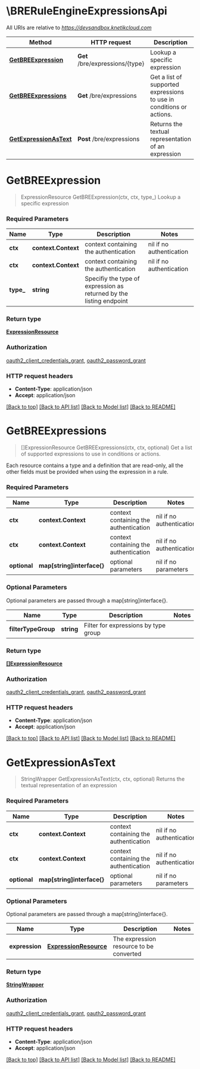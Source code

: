 # \BRERuleEngineExpressionsApi

All URIs are relative to *https://devsandbox.knetikcloud.com*

Method | HTTP request | Description
------------- | ------------- | -------------
[**GetBREExpression**](BRERuleEngineExpressionsApi.md#GetBREExpression) | **Get** /bre/expressions/{type} | Lookup a specific expression
[**GetBREExpressions**](BRERuleEngineExpressionsApi.md#GetBREExpressions) | **Get** /bre/expressions | Get a list of supported expressions to use in conditions or actions.
[**GetExpressionAsText**](BRERuleEngineExpressionsApi.md#GetExpressionAsText) | **Post** /bre/expressions | Returns the textual representation of an expression


# **GetBREExpression**
> ExpressionResource GetBREExpression(ctx, ctx, type_)
Lookup a specific expression

### Required Parameters

Name | Type | Description  | Notes
------------- | ------------- | ------------- | -------------
 **ctx** | **context.Context** | context containing the authentication | nil if no authentication
 **ctx** | **context.Context** | context containing the authentication | nil if no authentication
  **type_** | **string**| Specifiy the type of expression as returned by the listing endpoint | 

### Return type

[**ExpressionResource**](ExpressionResource.md)

### Authorization

[oauth2_client_credentials_grant](../README.md#oauth2_client_credentials_grant), [oauth2_password_grant](../README.md#oauth2_password_grant)

### HTTP request headers

 - **Content-Type**: application/json
 - **Accept**: application/json

[[Back to top]](#) [[Back to API list]](../README.md#documentation-for-api-endpoints) [[Back to Model list]](../README.md#documentation-for-models) [[Back to README]](../README.md)

# **GetBREExpressions**
> []ExpressionResource GetBREExpressions(ctx, ctx, optional)
Get a list of supported expressions to use in conditions or actions.

Each resource contains a type and a definition that are read-only, all the other fields must be provided when using the expression in a rule.

### Required Parameters

Name | Type | Description  | Notes
------------- | ------------- | ------------- | -------------
 **ctx** | **context.Context** | context containing the authentication | nil if no authentication
 **ctx** | **context.Context** | context containing the authentication | nil if no authentication
 **optional** | **map[string]interface{}** | optional parameters | nil if no parameters

### Optional Parameters
Optional parameters are passed through a map[string]interface{}.

Name | Type | Description  | Notes
------------- | ------------- | ------------- | -------------
 **filterTypeGroup** | **string**| Filter for expressions by type group | 

### Return type

[**[]ExpressionResource**](ExpressionResource.md)

### Authorization

[oauth2_client_credentials_grant](../README.md#oauth2_client_credentials_grant), [oauth2_password_grant](../README.md#oauth2_password_grant)

### HTTP request headers

 - **Content-Type**: application/json
 - **Accept**: application/json

[[Back to top]](#) [[Back to API list]](../README.md#documentation-for-api-endpoints) [[Back to Model list]](../README.md#documentation-for-models) [[Back to README]](../README.md)

# **GetExpressionAsText**
> StringWrapper GetExpressionAsText(ctx, ctx, optional)
Returns the textual representation of an expression

### Required Parameters

Name | Type | Description  | Notes
------------- | ------------- | ------------- | -------------
 **ctx** | **context.Context** | context containing the authentication | nil if no authentication
 **ctx** | **context.Context** | context containing the authentication | nil if no authentication
 **optional** | **map[string]interface{}** | optional parameters | nil if no parameters

### Optional Parameters
Optional parameters are passed through a map[string]interface{}.

Name | Type | Description  | Notes
------------- | ------------- | ------------- | -------------
 **expression** | [**ExpressionResource**](ExpressionResource.md)| The expression resource to be converted | 

### Return type

[**StringWrapper**](StringWrapper.md)

### Authorization

[oauth2_client_credentials_grant](../README.md#oauth2_client_credentials_grant), [oauth2_password_grant](../README.md#oauth2_password_grant)

### HTTP request headers

 - **Content-Type**: application/json
 - **Accept**: application/json

[[Back to top]](#) [[Back to API list]](../README.md#documentation-for-api-endpoints) [[Back to Model list]](../README.md#documentation-for-models) [[Back to README]](../README.md)

